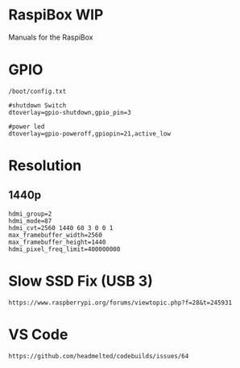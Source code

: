 # RaspiBox WIP
Manuals for the RaspiBox


# GPIO

`/boot/config.txt` 

```
#shutdown Switch
dtoverlay=gpio-shutdown,gpio_pin=3

#power led
dtoverlay=gpio-poweroff,gpiopin=21,active_low
```

# Resolution

## 1440p
```
hdmi_group=2
hdmi_mode=87
hdmi_cvt=2560 1440 60 3 0 0 1
max_framebuffer_width=2560
max_framebuffer_height=1440
hdmi_pixel_freq_limit=400000000
```

# Slow SSD Fix (USB 3)
`https://www.raspberrypi.org/forums/viewtopic.php?f=28&t=245931`


# VS Code
`https://github.com/headmelted/codebuilds/issues/64`
